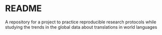 # README
A repository for a project to practice reproducible research protocols while studying the trends in the global data about translations in world languages